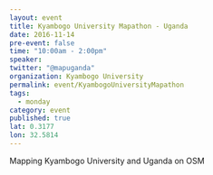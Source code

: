 ```yaml
---
layout: event
title: Kyambogo University Mapathon - Uganda
date: 2016-11-14
pre-event: false
time: "10:00am - 2:00pm"
speaker: 
twitter: "@mapuganda"
organization: Kyambogo University
permalink: event/KyambogoUniversityMapathon
tags: 
  - monday
category: event
published: true
lat: 0.3177
lon: 32.5814
---
```


Mapping Kyambogo University and Uganda on OSM
